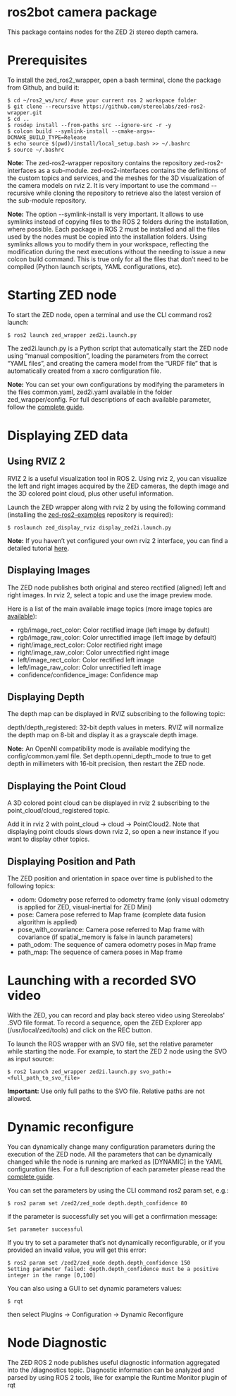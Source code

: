 # ros2bot camera package

This package contains nodes for the ZED 2i stereo depth camera.

# Prerequisites

To install the zed_ros2_wrapper, open a bash terminal, clone the package from Github, and build it:

```
$ cd ~/ros2_ws/src/ #use your current ros 2 workspace folder
$ git clone --recursive https://github.com/stereolabs/zed-ros2-wrapper.git
$ cd ..
$ rosdep install --from-paths src --ignore-src -r -y
$ colcon build --symlink-install --cmake-args=-DCMAKE_BUILD_TYPE=Release
$ echo source $(pwd)/install/local_setup.bash >> ~/.bashrc
$ source ~/.bashrc
```

**Note:** The zed-ros2-wrapper repository contains the repository zed-ros2-interfaces as a sub-module. zed-ros2-interfaces contains the definitions of the custom topics and services, and the meshes for the 3D visualization of the camera models on rviz 2. It is very important to use the command --recursive while cloning the repository to retrieve also the latest version of the sub-module repository.

**Note:** The option --symlink-install is very important. It allows to use symlinks instead of copying files to the ROS 2 folders during the installation, where possible. Each package in ROS 2 must be installed and all the files used by the nodes must be copied into the installation folders. Using symlinks allows you to modify them in your workspace, reflecting the modification during the next executions without the needing to issue a new colcon build command. This is true only for all the files that don’t need to be compiled (Python launch scripts, YAML configurations, etc).

# Starting ZED node

To start the ZED node, open a terminal and use the CLI command ros2 launch:

```
$ ros2 launch zed_wrapper zed2i.launch.py
```

The zed2i.launch.py is a Python script that automatically start the ZED node using “manual composition”, loading the parameters from the correct “YAML files”, and creating the camera model from the “URDF file” that is automatically created from a xacro configuration file.

**Note:** You can set your own configurations by modifying the parameters in the files common.yaml, zed2i.yaml  available in the folder zed_wrapper/config. For full descriptions of each available parameter, follow the [complete guide](https://www.stereolabs.com/docs/ros2/zed-node/#configuration-parameters).

# Displaying ZED data

## Using RVIZ 2

RVIZ 2 is a useful visualization tool in ROS 2. Using rviz 2, you can visualize the left and right images acquired by the ZED cameras, the depth image and the 3D colored point cloud, plus other useful information.

Launch the ZED wrapper along with rviz 2 by using the following command (installing the [zed-ros2-examples](https://github.com/stereolabs/zed-ros2-examples) repository is required):

```
$ roslaunch zed_display_rviz display_zed2i.launch.py
```

**Note:** If you haven’t yet configured your own rviz 2 interface, you can find a detailed tutorial [here](https://www.stereolabs.com/docs/ros2/rviz2/).


## Displaying Images

The ZED node publishes both original and stereo rectified (aligned) left and right images. In rviz 2, select a topic and use the image preview mode.

Here is a list of the main available image topics (more image topics are [available](https://www.stereolabs.com/docs/ros2/zed-node/#published-topics)):

- rgb/image_rect_color: Color rectified image (left image by default)
- rgb/image_raw_color: Color unrectified image (left image by default)
- right/image_rect_color: Color rectified right image
- right/image_raw_color: Color unrectified right image
- left/image_rect_color: Color rectified left image
- left/image_raw_color: Color unrectified left image
- confidence/confidence_image: Confidence map

## Displaying Depth

The depth map can be displayed in RVIZ subscribing to the following topic:

depth/depth_registered: 32-bit depth values in meters. RVIZ will normalize the depth map on 8-bit and display it as a grayscale depth image.

**Note:** An OpenNI compatibility mode is available modifying the config/common.yaml file. Set depth.openni_depth_mode to true to get depth in millimeters with 16-bit precision, then restart the ZED node.

## Displaying the Point Cloud

A 3D colored point cloud can be displayed in rviz 2 subscribing to the point_cloud/cloud_registered topic.

Add it in rviz 2 with point_cloud -> cloud -> PointCloud2. Note that displaying point clouds slows down rviz 2, so open a new instance if you want to display other topics.

## Displaying Position and Path

The ZED position and orientation in space over time is published to the following topics:

- odom: Odometry pose referred to odometry frame (only visual odometry is applied for ZED, visual-inertial for ZED Mini)
- pose: Camera pose referred to Map frame (complete data fusion algorithm is applied)
- pose_with_covariance: Camera pose referred to Map frame with covariance (if spatial_memory is false in launch parameters)
- path_odom: The sequence of camera odometry poses in Map frame
- path_map: The sequence of camera poses in Map frame

# Launching with a recorded SVO video

With the ZED, you can record and play back stereo video using Stereolabs' .SVO file format. To record a sequence, open the ZED Explorer app (/usr/local/zed/tools) and click on the REC button.

To launch the ROS wrapper with an SVO file, set the relative parameter while starting the node. For example, to start the ZED 2 node using the SVO as input source:

```
$ ros2 launch zed_wrapper zed2i.launch.py svo_path:=<full_path_to_svo_file>
```

**Important:** Use only full paths to the SVO file. Relative paths are not allowed.

# Dynamic reconfigure

You can dynamically change many configuration parameters during the execution of the ZED node. All the parameters that can be dynamically changed while the node is running are marked as [DYNAMIC] in the YAML configuration files. For a full description of each parameter please read the [complete guide](https://www.stereolabs.com/docs/ros2/zed-node#configuration-parameters).

You can set the parameters by using the CLI command ros2 param set, e.g.:

```
$ ros2 param set /zed2/zed_node depth.depth_confidence 80
```

if the parameter is successfully set you will get a confirmation message:

```
Set parameter successful
```

If you try to set a parameter that’s not dynamically reconfigurable, or if you provided an invalid value, you will get this error:

```
$ ros2 param set /zed2/zed_node depth.depth_confidence 150
Setting parameter failed: depth.depth_confidence must be a positive integer in the range [0,100]
```

You can also using a GUI to set dynamic parameters values:

```
$ rqt
```

then select Plugins -> Configuration -> Dynamic Reconfigure

# Node Diagnostic

The ZED ROS 2 node publishes useful diagnostic information aggregated into the /diagnostics topic. Diagnostic information can be analyzed and parsed by using ROS 2 tools, like for example the Runtime Monitor plugin of rqt




